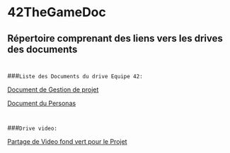 # 42TheGameDoc
##                     Répertoire comprenant des liens vers les drives des documents
#
###`Liste des Documents du drive Equipe 42:`

[Document de Gestion de projet](https://docs.google.com/document/d/1cEOaakTBWQ4kBH9rioCFsrPKdQHFSAp3BN4P0jEGNjw/edit#)

[Document du Personas](https://docs.google.com/document/d/1jXiQXZTr_hdW77Kd2Mxzk35fRKZa2nUTnEx1L5CTPIk/edit)
#
###`Drive video:`

[Partage de Video fond vert pour le Projet](https://drive.google.com/drive/u/0/folders/1eBx4x8Zprd3JdrPLPqn1_vY6MZkZl9fs)



